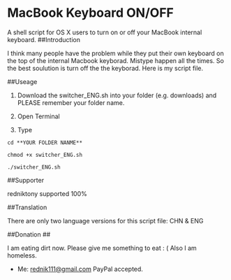 # MacBook Keyboard ON/OFF
A shell script for OS X users to turn on or off your MacBook internal keyboard.
##Introduction

I think many people have the problem while they put their own keyboard on the top of the internal Macbook keyborad.
Mistype happen all the times. So the best soulution is turn off the the keyborad. Here is my script file.

##Useage

1. Download the switcher_ENG.sh into your folder (e.g. downloads) and PLEASE remember your folder name.

2. Open Terminal 

3. Type
```script
cd **YOUR FOLDER NANME**
```

```script
chmod +x switcher_ENG.sh
```

```script
./switcher_ENG.sh
```

##Supporter

redniktony supported 100%

##Translation

There are only two language versions for this script file: CHN & ENG

##Donation ##

I am eating dirt now. Please give me something to eat : ( Also I am homeless.

* Me: [rednik111@gmail.com](https://paypal.me/rednik)
PayPal accepted.
